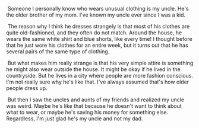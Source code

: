 ​	Someone I personally know who wears unusual clothing is my uncle. He's the older brother of my mom. I've known my uncle ever since I was a kid.

​	The reason why I think he dresses strangely is that most of his clothes are quite old-fashioned, and they often do not match. Around the house, he wears the same white shirt and blue shorts, like every time! I thought before that he just wore his clothes for an entire week, but it turns out that he has several pairs of the same type of clothing.

​	But what makes him really strange is that his very simple attire is something he might also wear outside the house. It might be okay if he lived in the countryside. But he lives in a city where people are more fashion conscious. I'm not really sure why he's like that. I've always assumed that's how older people dress up. 

​	But then I saw the uncles and aunts of my friends and realized my uncle was weird. Maybe he's like that because he doesn't want to think about what to wear, or maybe he's saving his money for something else. Regardless, I'm just glad he's my uncle and not my dad.

